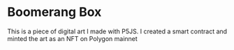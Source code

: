 # Boomerang Box 

This is a piece of digital art I made with P5JS. I created a smart contract and minted the art as an NFT on Polygon mainnet

